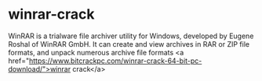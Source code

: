 # winrar-crack
WinRAR is a trialware file archiver utility for Windows, developed by Eugene Roshal of WinRAR GmbH. It can create and view archives in RAR or ZIP file formats, and unpack numerous archive file formats &lt;a href="https://www.bitcrackpc.com/winrar-crack-64-bit-pc-download/">winrar crack&lt;/a>

